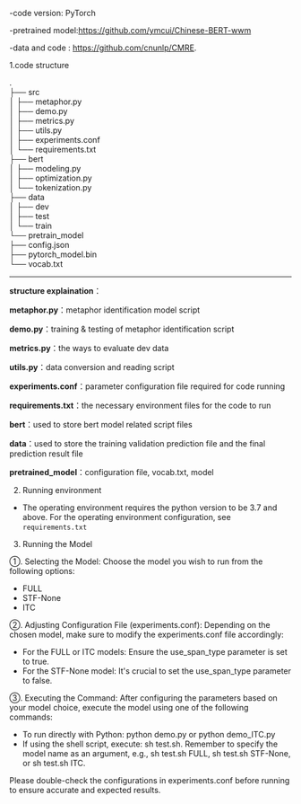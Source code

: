 -code version: PyTorch

-pretrained model:https://github.com/ymcui/Chinese-BERT-wwm

-data and code : https://github.com/cnunlp/CMRE.



1.code structure  
  
.  
├── src  
│   ├── metaphor.py  
│   ├── demo.py  
│   ├── metrics.py  
│   ├── utils.py  
│   ├── experiments.conf  
│   └── requirements.txt  
├── bert  
│   ├── modeling.py  
│   ├── optimization.py  
│   └── tokenization.py  
├── data  
│   ├── dev  
│   ├── test  
│   └── train  
└── pretrain_model  
    ├── config.json  
    ├── pytorch_model.bin  
    └── vocab.txt  


----


**structure explaination**：


**metaphor.py**：metaphor identification model script

**demo.py**：training & testing of metaphor identification  script

**metrics.py**：the ways to evaluate dev data

**utils.py**：data conversion and reading script

**experiments.conf**：parameter configuration file required for code running 

**requirements.txt**：the necessary environment files for the code to run

**bert**：used to store bert model related script files 

**data**：used to store the training validation prediction file and the final prediction result file

**pretrained_model**：configuration file, vocab.txt, model



2. Running environment

- The operating environment requires the python version to be 3.7 and above. For the operating environment configuration, see `requirements.txt`


 
3. Running the Model

①. Selecting the Model:
Choose the model you wish to run from the following options:
- FULL
- STF-None
- ITC

②. Adjusting Configuration File (experiments.conf):
Depending on the chosen model, make sure to modify the experiments.conf file accordingly:
- For the FULL or ITC models: Ensure the use_span_type parameter is set to true.
- For the STF-None model: It's crucial to set the use_span_type parameter to false.

③. Executing the Command:
After configuring the parameters based on your model choice, execute the model using one of the following commands:
- To run directly with Python: python demo.py or python demo_ITC.py
- If using the shell script, execute: sh test.sh. Remember to specify the model name as an argument, e.g., sh test.sh FULL, sh test.sh STF-None, or sh test.sh ITC.

Please double-check the configurations in experiments.conf before running to ensure accurate and expected results.

